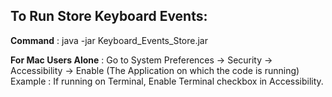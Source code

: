 <h2>To Run Store Keyboard Events:</h2>

**Command** : java -jar Keyboard_Events_Store.jar

**For Mac Users Alone** : Go to System Preferences -> Security -> Accessibility -> Enable (The Application on which the code is running)
Example : If running on Terminal, Enable Terminal checkbox in Accessibility.
